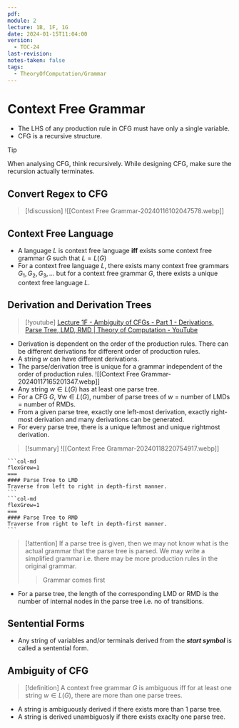 ```yaml
---
pdf: 
module: 2
lecture: 1B, 1F, 1G
date: 2024-01-15T11:04:00
version:
  - TOC-24
last-revision: 
notes-taken: false
tags:
  - TheoryOfComputation/Grammar
---
```

# Context Free Grammar
- The LHS of any production rule in CFG must have only a single variable.
- CFG is a recursive structure.
> [!tip] 
> When analysing CFG, think recursively. 
> While designing CFG, make sure the recursion actually terminates.
## Convert Regex to CFG

> [!discussion] 
> ![[Context Free Grammar-20240116102047578.webp]]

## Context Free Language
- A language $L$ is context free language **iff** exists some context free grammar $G$ such that $L = L(G)$ 
- For a context free language $L$, there exists many context free grammars $G_1, G_2, G_3, \ldots$ but for a context free grammar $G$, there exists a unique context free language $L$.

## Derivation and Derivation Trees
> [!youtube] 
> [Lecture 1F - Ambiguity of CFGs - Part 1 - Derivations, Parse Tree, LMD, RMD | Theory of Computation - YouTube](https://www.youtube.com/watch?v=0IntVWkFveA)
- Derivation is dependent on the order of the production rules. There can be different derivations for different order of production rules.
- A string $w$ can have different derivations.
- The parse/derivation tree is unique for a grammar independent of the order of production rules.
![[Context Free Grammar-20240117165201347.webp]]
- Any string $w \in L(G)$ has at least one parse tree.
- For a CFG $G$, $\forall w \in L(G)$, number of parse trees of $w$ = number of LMDs = number of RMDs.
- From a given parse tree, exactly one left-most derivation, exactly right-most derivation and many derivations can be generated.
- For every parse tree, there is a unique leftmost and unique rightmost derivation.
> [!summary] 
> ![[Context Free Grammar-20240118220754917.webp]]

````col
```col-md
flexGrow=1
===
#### Parse Tree to LMD
Traverse from left to right in depth-first manner.
```
```col-md
flexGrow=1
===
#### Parse Tree to RMD
Traverse from right to left in depth-first manner.
```
````

> [!attention] 
> If a parse tree is given, then we may not know what is the actual grammar that the parse tree is parsed. We may write a simplified grammar i.e. there may be more production rules in the original grammar.
>> Grammar comes first 

- For a parse tree, the length of the corresponding LMD or RMD is the number of internal nodes in the parse tree i.e. no of transitions.

## Sentential Forms
- Any string of variables and/or terminals derived from the ***start symbol*** is called a sentential form.

## Ambiguity of CFG
> [!definition] 
> A context free grammar $G$ is ambiguous iff for at least one string $w \in L(G)$, there are more than one parse trees.

- A string is ambiguously derived if there exists more than 1 parse tree.
- A string is derived unambiguosly if there exists exaclty one parse tree.

